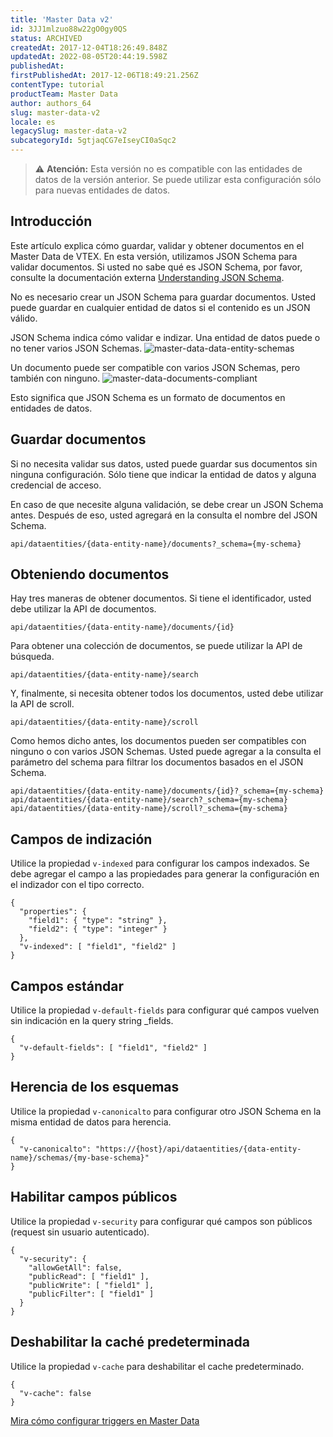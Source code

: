```yaml
---
title: 'Master Data v2'
id: 3JJ1mlzuo88w22gO0gy0QS
status: ARCHIVED
createdAt: 2017-12-04T18:26:49.848Z
updatedAt: 2022-08-05T20:44:19.598Z
publishedAt: 
firstPublishedAt: 2017-12-06T18:49:21.256Z
contentType: tutorial
productTeam: Master Data
author: authors_64
slug: master-data-v2
locale: es
legacySlug: master-data-v2
subcategoryId: 5gtjaqCG7eIseyCI0aSqc2
---
```


>⚠️ **Atención:** Esta versión no es compatible con las entidades de datos de la versión anterior. Se puede utilizar esta configuración sólo para nuevas entidades de datos.

## Introducción

Este artículo explica cómo guardar, validar y obtener documentos en el Master Data de VTEX. En esta versión, utilizamos JSON Schema para validar documentos. Si usted no sabe qué es JSON Schema, por favor, consulte la documentación externa [Understanding JSON Schema](https://spacetelescope.github.io/understanding-json-schema/).

No es necesario crear un JSON Schema para guardar documentos. Usted puede guardar en cualquier entidad de datos si el contenido es un JSON válido.

JSON Schema indica cómo validar e indizar. Una entidad de datos puede o no tener varios JSON Schemas.
![master-data-data-entity-schemas](//images.contentful.com/alneenqid6w5/5Ms8eS24xOsGWcEGY0WKwu/724d0585090ee2d3bf6fc47dad7a3859/master-data-data-entity-schemas.jpg)

Un documento puede ser compatible con varios JSON Schemas, pero también con ninguno.
![master-data-documents-compliant](//images.contentful.com/alneenqid6w5/7m7NMV5Hc4Wq8aKeGeWiAY/29301b6873e1549c244d56e15cf4caf7/master-data-documents-compliant.jpg)

Esto significa que JSON Schema es un formato de documentos en entidades de datos.

## Guardar documentos

Si no necesita validar sus datos, usted puede guardar sus documentos sin ninguna configuración. Sólo tiene que indicar la entidad de datos y alguna credencial de acceso.

En caso de que necesite alguna validación, se debe crear un JSON Schema antes. Después de eso, usted agregará en la consulta el nombre del JSON Schema.

`api/dataentities/{data-entity-name}/documents?_schema={my-schema}`

## Obteniendo documentos

Hay tres maneras de obtener documentos. Si tiene el identificador, usted debe utilizar la API de documentos.

`api/dataentities/{data-entity-name}/documents/{id}`

Para obtener una colección de documentos, se puede utilizar la API de búsqueda.

`api/dataentities/{data-entity-name}/search`

Y, finalmente, si necesita obtener todos los documentos, usted debe utilizar la API de scroll.

`api/dataentities/{data-entity-name}/scroll`

Como hemos dicho antes, los documentos pueden ser compatibles con ninguno o con varios JSON Schemas. Usted puede agregar a la consulta el parámetro del schema para filtrar los documentos basados en el JSON Schema.

```
api/dataentities/{data-entity-name}/documents/{id}?_schema={my-schema}
api/dataentities/{data-entity-name}/search?_schema={my-schema}
api/dataentities/{data-entity-name}/scroll?_schema={my-schema}
```

## Campos de indización

Utilice la propiedad `v-indexed` para configurar los campos indexados. Se debe agregar el campo a las propiedades para generar la configuración en el indizador con el tipo correcto.

```
{
  "properties": { 
    "field1": { "type": "string" }, 
    "field2": { "type": "integer" } 
  },
  "v-indexed": [ "field1", "field2" ]
}
```
## Campos estándar

Utilice la propiedad `v-default-fields` para configurar qué campos vuelven sin indicación en la query string \_fields.

```
{
  "v-default-fields": [ "field1", "field2" ]
}
```

## Herencia de los esquemas

Utilice la propiedad `v-canonicalto` para configurar otro JSON Schema en la misma entidad de datos para herencia.

```
{
  "v-canonicalto": "https://{host}/api/dataentities/{data-entity-name}/schemas/{my-base-schema}"
}
```

## Habilitar campos públicos

Utilice la propiedad `v-security` para configurar qué campos son públicos (request sin usuario autenticado).

```
{
  "v-security": {
    "allowGetAll": false,
    "publicRead": [ "field1" ],
    "publicWrite": [ "field1" ],
    "publicFilter": [ "field1" ]
  }
}
```

## Deshabilitar la caché predeterminada

Utilice la propiedad `v-cache` para deshabilitar el cache predeterminado.

```
{
  "v-cache": false
}
```

[Mira cómo configurar triggers en Master Data](https://help.vtex.com/es/tutorial/configurar-triggers)
